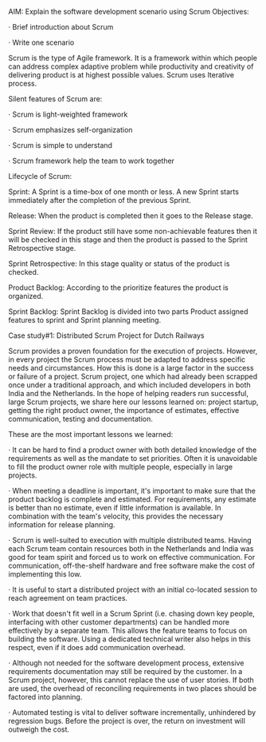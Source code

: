 AIM: Explain the software development scenario using Scrum
Objectives:

·         Brief introduction about Scrum

·         Write one scenario

 

 

Scrum is the type of Agile framework. It is a framework within which people can address complex adaptive problem while productivity and creativity of delivering product is at highest possible values. Scrum uses Iterative process.

Silent features of Scrum are:

·         Scrum is light-weighted framework

·         Scrum emphasizes self-organization

·         Scrum is simple to understand

·         Scrum framework help the team to work together

 

Lifecycle of Scrum:


Sprint:
A Sprint is a time-box of one month or less. A new Sprint starts immediately after the completion of the previous Sprint.

Release:
When the product is completed then it goes to the Release stage.

Sprint Review:
If the product still have some non-achievable features then it will be checked in this stage and then the product is passed to the Sprint Retrospective stage.

Sprint Retrospective:
In this stage quality or status of the product is checked.

Product Backlog:
According to the prioritize features the product is organized.

Sprint Backlog:
Sprint Backlog is divided into two parts Product assigned features to sprint and Sprint planning meeting.

Case study#1: Distributed Scrum Project for Dutch Railways

Scrum provides a proven foundation for the execution of projects. However, in every project the Scrum process must be adapted to address specific needs and circumstances. How this is done is a large factor in the success or failure of a project. Scrum project, one which had already been scrapped once under a traditional approach, and which included developers in both India and the Netherlands. In the hope of helping readers run successful, large Scrum projects, we share here our lessons learned on: project startup, getting the right product owner, the importance of estimates, effective communication, testing and documentation.

These are the most important lessons we learned:

·         It can be hard to find a product owner with both detailed knowledge of the requirements as well as the mandate to set priorities. Often it is unavoidable to fill the product owner role with multiple people, especially in large projects.

·         When meeting a deadline is important, it's important to make sure that the product backlog is complete and estimated. For requirements, any estimate is better than no estimate, even if little information is available. In combination with the team's velocity, this provides the necessary information for release planning.

·         Scrum is well-suited to execution with multiple distributed teams. Having each Scrum team contain resources both in the Netherlands and India was good for team spirit and forced us to work on effective communication. For communication, off-the-shelf hardware and free software make the cost of implementing this low.

·         It is useful to start a distributed project with an initial co-located session to reach agreement on team practices.

·         Work that doesn't fit well in a Scrum Sprint (i.e. chasing down key people, interfacing with other customer departments) can be handled more effectively by a separate team. This allows the feature teams to focus on building the software. Using a dedicated technical writer also helps in this respect, even if it does add communication overhead.

·         Although not needed for the software development process, extensive requirements documentation may still be required by the customer. In a Scrum project, however, this cannot replace the use of user stories. If both are used, the overhead of reconciling requirements in two places should be factored into planning.

·         Automated testing is vital to deliver software incrementally, unhindered by regression bugs. Before the project is over, the return on investment will outweigh the cost.
